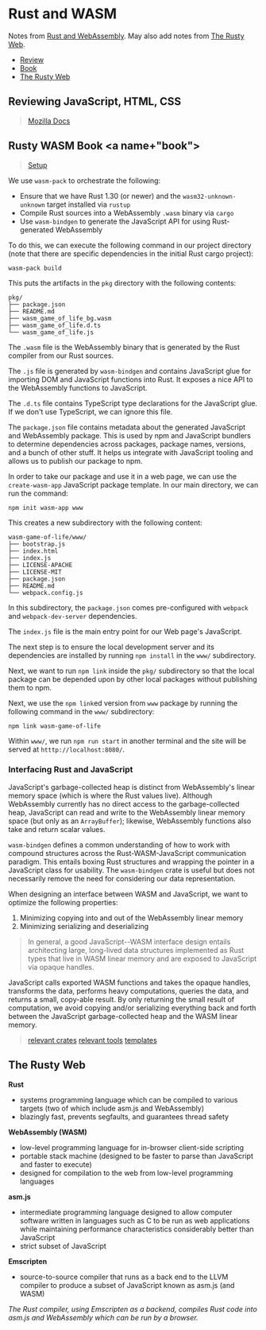 # Rust and WASM

Notes from [Rust and WebAssembly](https://rustwasm.github.io/book/#how-to-read-this-book). May also add notes from [The Rusty Web](https://davidmcneil.github.io/the-rusty-web/). 

* [Review](#review)
* [Book](#book)
* [The Rusty Web](#rustyweb)

## Reviewing JavaScript, HTML, CSS <a name="review"></a>

> [Mozilla Docs](https://developer.mozilla.org/en-US/docs/Learn)

## Rusty WASM Book <a name+"book"></a>

> [Setup](https://rustwasm.github.io/book/game-of-life/setup.html)

We use ```wasm-pack``` to orchestrate the following:
* Ensure that we have Rust 1.30 (or newer) and the ```wasm32-unknown-unknown``` target installed via ```rustup```
* Compile Rust sources into a WebAssembly ```.wasm``` binary via ```cargo```
* Use ```wasm-bindgen``` to generate the JavaScript API for using Rust-generated WebAssembly

To do this, we can execute the following command in our project directory (note that there are specific dependencies in the initial Rust cargo project):
```
wasm-pack build
```
This puts the artifacts in the ```pkg``` directory with the following contents:
```
pkg/
├── package.json
├── README.md
├── wasm_game_of_life_bg.wasm
├── wasm_game_of_life.d.ts
└── wasm_game_of_life.js
```
The ```.wasm``` file is the WebAssembly binary that is generated by the Rust compiler from our Rust sources. 

The ```.js``` file is generated by ```wasm-bindgen``` and contains JavaScript glue for importing DOM and JavaScript functions into Rust. It exposes a nice API to the WebAssembly functions to JavaScript. 

The ```.d.ts``` file contains TypeScript type declarations for the JavaScript glue. If we don't use TypeScript, we can ignore this file.

The ```package.json``` file contains metadata about the generated JavaScript and WebAssembly package. This is used by npm and JavaScript bundlers to determine dependencies across packages, package names, versions, and a bunch of other stuff. It helps us integrate with JavaScript tooling and allows us to publish our package to npm.

In order to take our package and use it in a web page, we can use the ```create-wasm-app``` JavaScript package template. In our main directory, we can run the command:
```
npm init wasm-app www
```
This creates a new subdirectory with the following content:

```
wasm-game-of-life/www/
├── bootstrap.js
├── index.html
├── index.js
├── LICENSE-APACHE
├── LICENSE-MIT
├── package.json
├── README.md
└── webpack.config.js
```
In this subdirectory, the ```package.json``` comes pre-configured with ```webpack``` and ```webpack-dev-server``` dependencies.

The ```index.js``` file is the main entry point for our Web page's JavaScript. 

The next step is to ensure the local development server and its dependencies are installed by running ```npm install``` in the ```www/``` subdirectory.

Next, we want to run ```npm link``` inside the ```pkg/``` subdirectory so that the local package can be depended upon by other local packages without publishing them to npm.

Next, we use the ```npm link```ed version from ```www``` package by running the following command in the ```www/``` subdirectory:
```
npm link wasm-game-of-life
```

Within ```www/```, we run ```npm run start``` in another terminal and the site will be served at ```htttp://localhost:8080/```.

### Interfacing Rust and JavaScript
JavaScript's garbage-collected heap is distinct from WebAssembly's linear memory space (which is where the Rust values live). Although WebAssembly currently has no direct access to the garbage-collected heap, JavaScript can read and write to the WebAssembly linear memory space (but only as an ```ArrayBuffer```); likewise, WebAssembly functions also take and return scalar values. 

```wasm-bindgen``` defines a common understanding of how to work with compound structures across the Rust-WASM-JavaScript communication paradigm. This entails boxing Rust structures and wrapping the pointer in a JavaScript class for usability. The ```wasm-bindgen``` crate is useful but does not necessarily remove the need for considering our data representation.

When designing an interface between WASM and JavaScript, we want to optimize the following properties:
1. Minimizing copying into and out of the WebAssembly linear memory
2. Minimizing serializing and deserializing

> In general, a good JavaScript--WASM interface design entails architecting large, long-lived data structures implemented as Rust types that live in WASM linear memory and are exposed to JavaScript via opaque handles.

JavaScript calls exported WASM functions and takes the opaque handles, transforms the data, performs heavy computations, queries the data, and returns a small, copy-able result. By only returning the small result of computation, we avoid copying and/or serializing everything back and forth between the JavaScript garbage-collected heap and the WASM linear memory.

> [relevant crates](https://rustwasm.github.io/book/reference/crates.html)
> [relevant tools](https://rustwasm.github.io/book/reference/tools.html)
> [templates](https://rustwasm.github.io/book/reference/project-templates.html)


## The Rusty Web <a name="rustyweb"></a>

**Rust**<br>
* systems programming language which can be compiled to various targets (two of which include asm.js and WebAssembly)
* blazingly fast, prevents segfaults, and guarantees thread safety

**WebAssembly (WASM)**<br>
* low-level programming language for in-browser client-side scripting 
* portable stack machine (designed to be faster to parse than JavaScript and faster to execute)
* designed for compilation to the web from low-level programming languages

**asm.js**<br>
* intermediate programming language designed to allow computer software written in languages such as C to be run as web applications while maintaining performance characteristics considerably better than JavaScript
* strict subset of JavaScript

**Emscripten**<br>
* source-to-source compiler that runs as a back end to the LLVM compiler to produce a subset of JavaScript known as asm.js (and WASM)

*The Rust compiler, using Emscripten as a backend, compiles Rust code into asm.js and WebAssembly which can be run by a browser.*